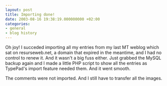 ```yaml
---
layout: post
title: Importing done!
date: 2003-08-16 19:38:19.000000000 +02:00
categories:
- general
- blog history
---
```

Oh joy! I succeded importing all my entries from my last MT weblog which sat on resurseweb.net, a domain that expired in the meantime, and I had no control to renew it. And it wasn't a big fuss either. Just grabbed the MySQL backup again and I made a little PHP script to show all the entries as TypePad's import feature needed them. And it went smooth.

The comments were not imported. And I still have to transfer all the images.
